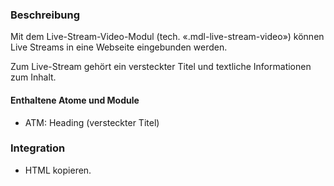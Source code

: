 ### Beschreibung

Mit dem Live-Stream-Video-Modul (tech. «.mdl-live-stream-video») können Live Streams in eine Webseite eingebunden werden.

Zum Live-Stream gehört ein versteckter Titel und textliche Informationen zum Inhalt. 

#### Enthaltene Atome und Module
* ATM: Heading (versteckter Titel)

### Integration
* HTML kopieren.
